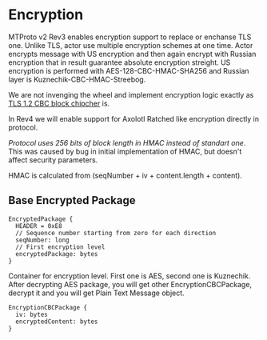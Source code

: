 # Encryption

MTProto v2 Rev3 enables encryption support to replace or enchanse TLS one. Unlike TLS, actor use multiple encryption schemes at one time. Actor encrypts message with US encryption and then again encrypt with Russian encryption that in result guarantee absolute encryption streight. US encryption is performed with AES-128-CBC-HMAC-SHA256 and Russian layer is Kuznechik-CBC-HMAC-Streebog.

We are not invenging the wheel and implement encryption logic exactly as [TLS 1.2 CBC block chipcher](https://tools.ietf.org/html/rfc5246#section-6.2.3.2) is.

In Rev4 we will enable support for Axolotl Ratched like encryption directly in protocol.

*Protocol uses 256 bits of block length in HMAC instead of standart one*. This was caused by bug in initial implementation of HMAC, but doesn't affect security parameters.

HMAC is calculated from (seqNumber + iv + content.length + content).

## Base Encrypted Package

```
EncryptedPackage {
  HEADER = 0xE8
  // Sequence number starting from zero for each direction
  seqNumber: long
  // First encryption level
  encryptedPackage: bytes
}
```

Container for encryption level. First one is AES, second one is Kuznechik. After decrypting AES package, you will get other EncryptionCBCPackage, decrypt it and you will get Plain Text Message object.

```
EncryptionCBCPackage {
  iv: bytes
  encryptedContent: bytes
}
```

